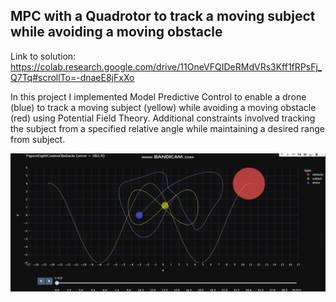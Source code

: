 ## MPC with a Quadrotor to track a moving subject while avoiding a moving obstacle

Link to solution: https://colab.research.google.com/drive/11OneVFQIDeRMdVRs3Kff1fRPsFj_Q7Tq#scrollTo=-dnaeE8jFxXo

In this project I implemented Model Predictive Control to enable a drone (blue) to track a moving subject (yellow) while avoiding a moving obstacle (red) using Potential Field Theory. 
Additional constraints involved tracking the subject from a specified relative angle while maintaining a desired range from subject. 


<img src="mpc.gif" />

